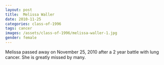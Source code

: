 ```yaml
---
layout: post
title:  Melissa Waller
date: 2010-11-25
categories: class-of-1996
tags: cancer
images: /assets/class-of-1996/melissa-waller-1.jpg
gender: female
---
```

Melissa passed away on November 25, 2010 after a 2 year battle with lung cancer. She is greatly missed by many.
